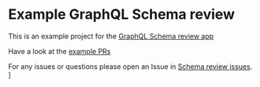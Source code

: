 # Example GraphQL Schema review

This is an example project for the [GraphQL Schema review app](http://localhost:8000/schema-review/)

Have a look at the [example PRs](https://github.com/graphql-consulting/schema-review-example-project/pulls)

For any issues or questions please open an Issue in [Schema review issues](https://github.com/graphql-consulting/schema-review-issues/issues).
]
